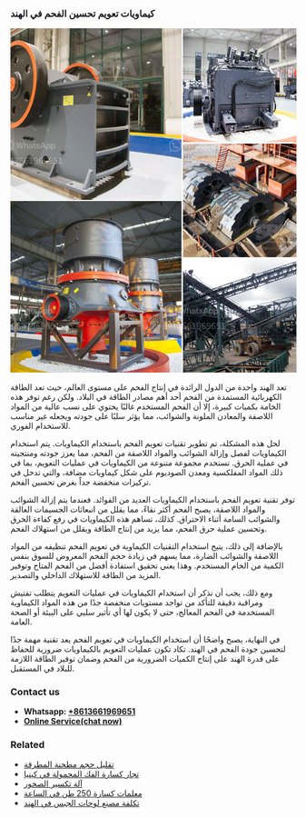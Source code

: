 <h3>كيماويات تعويم تحسين الفحم في الهند</h3><img src='1701853353.jpg' alt=''><p>تعد الهند واحدة من الدول الرائدة في إنتاج الفحم على مستوى العالم، حيث تعد الطاقة الكهربائية المستمدة من الفحم أحد أهم مصادر الطاقة في البلاد. ولكن رغم توفر هذه الخامة بكميات كبيرة، إلا أن الفحم المستخدم غالبًا يحتوي على نسب عالية من المواد اللاصقة والمعادن الملونة والشوائب، مما يؤثر سلبًا على جودته ويجعله غير مناسب للاستخدام الفوري.</p><p>لحل هذه المشكلة، تم تطوير تقنيات تعويم الفحم باستخدام الكيماويات. يتم استخدام الكيماويات لفصل وإزالة الشوائب والمواد اللاصقة من الفحم، مما يعزز جودته ومنتجيته في عملية الحرق. تستخدم مجموعة متنوعة من الكيماويات في عمليات التعويم، بما في ذلك المواد المفلكسية ومعدن الصوديوم على شكل كيماويات مضافة، والتي تدخل في تركيزات منخفضة جداً بغرض تحسين الفحم.</p><p>توفر تقنية تعويم الفحم باستخدام الكيماويات العديد من الفوائد. فعندما يتم إزالة الشوائب والمواد اللاصقة، يصبح الفحم أكثر نقاءً، مما يقلل من انبعاثات الجسيمات العالقة والشوائب السامة أثناء الاحتراق. كذلك، تساهم هذه الكيماويات في رفع كفاءة الحرق وتحسين عملية حرق الفحم، مما يزيد من إنتاج الطاقة ويقلل من استهلاك الفحم.</p><p>بالإضافة إلى ذلك، يتيح استخدام التقنيات الكيماوية في تعويم الفحم تنظيفه من المواد اللاصقة والشوائب الضارة، مما يسهم في زيادة حجم الفحم المعروض للسوق بنفس الكمية من الخام المستخدم. وهذا يعني تحقيق استفادة أفضل من الفحم المتاح وتوفير المزيد من الطاقة للاستهلاك الداخلي والتصدير.</p><p>ومع ذلك، يجب أن نذكر أن استخدام الكيماويات في عمليات التعويم يتطلب تفتيش ومراقبة دقيقة للتأكد من تواجد مستويات منخفضة جدًا من هذه المواد الكيماوية المستخدمة في الفحم المعالج، حتى لا يكون لها أي تأثير سلبي على البيئة أو الصحة العامة.</p><p>في النهاية، يصبح واضحًا أن استخدام الكيماويات في تعويم الفحم يعد تقنية مهمة جدًا لتحسين جودة الفحم في الهند. تكاد تكون عمليات التعويم بالكيماويات ضرورية للحفاظ على قدرة الهند على إنتاج الكميات الضرورية من الفحم وضمان توفير الطاقة اللازمة للبلاد في المستقبل.</p><h3>Contact us</h3><ul><li><strong>Whatsapp:&nbsp;<a href="https://wa.me/8613661969651">+8613661969651</a></strong></li><li><a href="https://swt.shibang-china.com/?git&amp;zhl&amp;كيماويات تعويم تحسين الفحم في الهند"><strong>Online Service(chat now)</strong></a></li></ul><h3>Related</h3><ul><li><a href='تقليل حجم مطحنة المطرقة.md'>تقليل حجم مطحنة المطرقة</a></li><li><a href='تجار كسارة الفك المحمولة في كينيا.md'>تجار كسارة الفك المحمولة في كينيا</a></li><li><a href='آلة تكسير الصخور.md'>آلة تكسير الصخور</a></li><li><a href='معلمات كسارة 250 طن في الساعة.md'>معلمات كسارة 250 طن في الساعة</a></li><li><a href='تكلفة مصنع لوحات الجبس في الهند.md'>تكلفة مصنع لوحات الجبس في الهند</a></li></ul>
